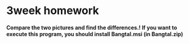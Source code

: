 # 3week homework
**Compare the two pictures and find the differences.!
If you want to execute this program, you should install Bangtal.msi (in Bangtal.zip)**
